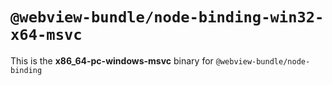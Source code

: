 # `@webview-bundle/node-binding-win32-x64-msvc`

This is the **x86_64-pc-windows-msvc** binary for `@webview-bundle/node-binding`
